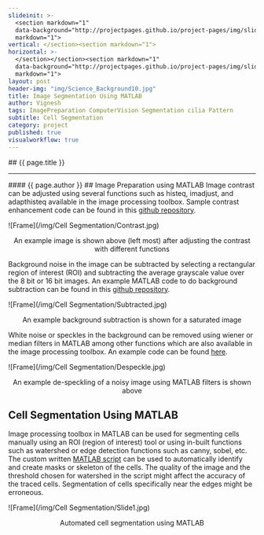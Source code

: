 ```yaml
---
slideinit: >-
  <section markdown="1"
  data-background="http://projectpages.github.io/project-pages/img/slidebackground.png"><section
  markdown="1">
vertical: </section><section markdown="1">
horizontal: >-
  </section></section><section markdown="1"
  data-background="http://projectpages.github.io/project-pages/img/slidebackground.png"><section
  markdown="1">
layout: post
header-img: "img/Science_Background10.jpg"
title: Image Segmentation Using MATLAB
author: Vignesh
tags: ImagePreparation ComputerVision Segmentation cilia Pattern
subtitle: Cell Segmentation
category: project
published: true
visualworkflow: true
---
```

<!-- Start Writing Below in Markdown -->
<section markdown="1" data-background="http://projectpages.github.io/project-pages/img/slidebackground.png"><section markdown="1">
## {{ page.title }}
<hr>
#### {{ page.author }}
## Image Preparation using MATLAB
Image contrast can be adjusted using several functions such as histeq, imadjust, and adapthisteq available in the image processing toolbox. Sample contrast enhancement code can be found in this <a href=" https://github.com/vignesharavind/Cell-Segmentation/blob/main/Image%20Preparation/Enhance_Contrast.m">github repository</a>.  
 
![Frame](/img/Cell Segmentation/Contrast.jpg)
<p align="center">An example image is shown above (left most) after adjusting the contrast with different functions</p>

Background noise in the image can be subtracted by selecting a rectangular region of interest (ROI) and subtracting the average grayscale value over the 8 bit or 16 bit images. An example MATLAB code to do background subtraction can be found in this <a href=" https://github.com/vignesharavind/Cell-Segmentation/blob/main/Image%20Preparation/Background_Subtraction.m">github repository</a>.  

![Frame](/img/Cell Segmentation/Subtracted.jpg)
<p align="center">An example background subtraction is shown for a saturated image</p>

White noise or speckles in the background can be removed using wiener or median filters in MATLAB among other functions which are also available in the image processing toolbox. An example code can be found <a href=" https://github.com/vignesharavind/Cell-Segmentation/blob/main/Image%20Preparation/Despeckle_Filters.m">here</a>.  

![Frame](/img/Cell Segmentation/Despeckle.jpg)
<p align="center">An example de-speckling of a noisy image using MATLAB filters is shown above </p>


## Cell Segmentation Using MATLAB
Image processing toolbox in MATLAB can be used for segmenting cells manually using an ROI (region of interest) tool or using in-built functions such as watershed or edge detection functions such as canny, sobel, etc. The custom written <a href=" https://github.com/vignesharavind/Cell-Segmentation/blob/main/Auto%20Cell%20Segmentation/Sobel_All_Cells_TWO.m">MATLAB script</a> can be used to automatically identify and create masks or skeleton of the cells. The quality of the image and the threshold chosen for watershed in the script might affect the accuracy of the traced cells. Segmentation of cells specifically near the edges might be erroneous.   

![Frame](/img/Cell Segmentation/Slide1.jpg)
<p align="center">Automated cell segmentation using MATLAB</p>
